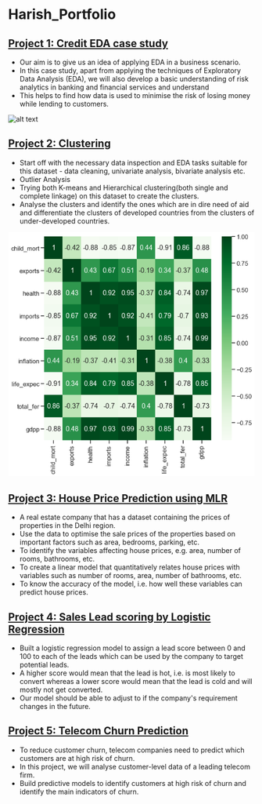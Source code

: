 # Harish_Portfolio

## [Project 1: Credit EDA case study](https://github.com/harishjk18/credit-eda-case-study)

- Our aim is to give us an idea of applying EDA in a business scenario. 
- In this case study, apart from applying the techniques of Exploratory Data Analysis (EDA), we will also develop a basic understanding of risk analytics in banking and financial   services and understand 
- This helps to find how data is used to minimise the risk of losing money while lending to customers.

![alt text](/main/download1.png)

## [Project 2: Clustering](https://github.com/harishjk18/Clustering-Help_International)

- Start off with the necessary data inspection and EDA tasks suitable for this dataset - data cleaning, univariate analysis, bivariate analysis etc.
- Outlier Analysis
- Trying both K-means and Hierarchical clustering(both single and complete linkage) on this dataset to create the clusters. 
- Analyse the clusters and identify the ones which are in dire need of aid and differentiate the clusters of developed countries from the clusters of under-developed countries.

![alt text](download.png)

## [Project 3: House Price Prediction using MLR](https://github.com/harishjk18/Multiple_LinearReg-House-price)

- A real estate company that has a dataset containing the prices of properties in the Delhi region.
- Use the data to optimise the sale prices of the properties based on important factors such as area, bedrooms, parking, etc.
- To identify the variables affecting house prices, e.g. area, number of rooms, bathrooms, etc.
- To create a linear model that quantitatively relates house prices with variables such as number of rooms, area, number of bathrooms, etc.
- To know the accuracy of the model, i.e. how well these variables can predict house prices.

## [Project 4: Sales Lead scoring by Logistic Regression](https://github.com/harishjk18/Logistic_reg-Lead_scoring)

- Built a logistic regression model to assign a lead score between 0 and 100 to each of the leads which can be used by the company to target potential leads. 
- A higher score would mean that the lead is hot, i.e. is most likely to convert whereas a lower score would mean that the lead is cold and will mostly not get converted. 
- Our model should be able to adjust to if the company's requirement changes in the future. 

## [Project 5: Telecom Churn Prediction](https://github.com/harishjk18/telecom-churn)

- To reduce customer churn, telecom companies need to predict which customers are at high risk of churn.
- In this project, we will analyse customer-level data of a leading telecom firm. 
- Build predictive models to identify customers at high risk of churn and identify the main indicators of churn.
